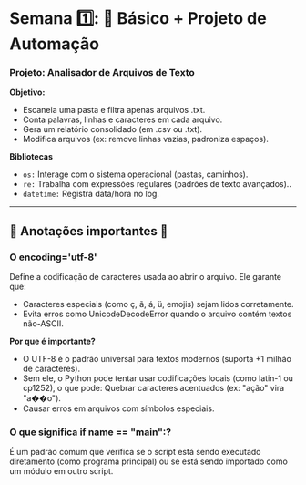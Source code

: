 # Semana 1️⃣: 🐍 Básico + Projeto de Automação

### Projeto: Analisador de Arquivos de Texto
**Objetivo:**
- Escaneia uma pasta e filtra apenas arquivos .txt.
- Conta palavras, linhas e caracteres em cada arquivo.
- Gera um relatório consolidado (em .csv ou .txt).
- Modifica arquivos (ex: remove linhas vazias, padroniza espaços).

**Bibliotecas**
- `os:` Interage com o sistema operacional (pastas, caminhos).
- `re:` Trabalha com expressões regulares (padrões de texto avançados)..
- `datetime:` Registra data/hora no log.

<hr>

## 📝 Anotações importantes 📝

### O encoding='utf-8'
Define a codificação de caracteres usada ao abrir o arquivo. Ele garante que:
- Caracteres especiais (como ç, ã, á, ü, emojis) sejam lidos corretamente.
- Evita erros como UnicodeDecodeError quando o arquivo contém textos não-ASCII.

**Por que é importante?**
- O UTF-8 é o padrão universal para textos modernos (suporta +1 milhão de caracteres).
- Sem ele, o Python pode tentar usar codificações locais (como latin-1 ou cp1252), o que pode: Quebrar caracteres acentuados (ex: "ação" vira "a��o").
- Causar erros em arquivos com símbolos especiais.

### O que significa if __name__ == "__main__":?
É um padrão comum que verifica se o script está sendo executado diretamento (como programa principal) ou se está sendo importado como um módulo em outro script.
